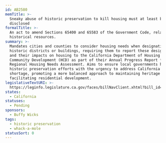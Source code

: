 ```yaml
---
id: AB2580
memTitle: >-
  Sneaky abuse of historic preservation to kill housing must at least be
  disclosed
formalTitle: >-
  An act to amend Sections 65400 and 65583 of the Government Code, relating to
  historical resources.
summary: >-
  Mandates cities and counties to consider housing needs when designating
  historic districts or buildings, requiring them to report these designations
  and their impacts on housing to the California Department of Housing and
  Community Development (HCD) as part of their Annual Progress Report for the
  Regional Housing Needs Assessment. Aims to ensure local governments harmonize
  historic preservation efforts with the urgency to address California’s housing
  shortage, promoting a more balanced approach to maintaining heritage while
  facilitating residential development.
legislativeTextURI: >-
  https://leginfo.legislature.ca.gov/faces/billNavClient.xhtml?bill_id=202320240AB2580
states:
  - California
statuses:
  - Pending
sponsors:
  - Buffy Wicks
tags:
  - historic preservation
  - whack-a-mole
statusSort: 0
---
```

